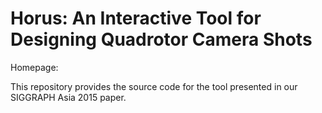 # Horus: An Interactive Tool for Designing Quadrotor Camera Shots

Homepage:

This repository provides the source code for the tool presented in our SIGGRAPH Asia 2015 paper.